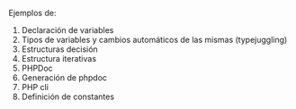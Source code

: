 Ejemplos de:
1. Declaración de variables
2. Tipos de variables y cambios automáticos de las mismas (typejuggling)
3. Estructuras decisión
4. Estructura iterativas
5. PHPDoc
6. Generación de phpdoc
7. PHP cli
8. Definición de constantes